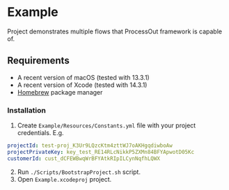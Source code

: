 # Example

Project demonstrates multiple flows that ProcessOut framework is capable of.

## Requirements

- A recent version of macOS (tested with 13.3.1)
- A recent version of Xcode (tested with 14.3.1)
- [Homebrew](https://brew.sh) package manager

### Installation

1. Create `Example/Resources/Constants.yml` file with your project credentials. E.g.

```yml
projectId: test-proj_K3Ur9LQzcKtm4zttWJ7oAKHgqdiwboAw
projectPrivateKey: key_test_RE14RLcNikkP5ZXMn84BFYApwotD05Kc
customerId: cust_dCFEWBwqWrBFYAtkRIpILCynNqfhLQWX
```

2. Run `./Scripts/BootstrapProject.sh` script.
3. Open `Example.xcodeproj` project.
